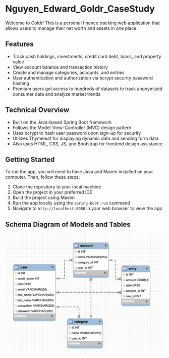 # Nguyen_Edward_Goldr_CaseStudy

Welcome to Goldr! This is a personal finance tracking web application that allows users to manage their net worth and assets in one place. 

## Features

- Track cash holdings, investments, credit card debt, loans, and property value
- View account balance and transaction history
- Create and manage categories, accounts, and entries
- User authentication and authorization via bcrypt security password hashing
- Premium users get access to hundreds of datasets to track anonymized consumer data and analyze market trends

## Technical Overview

- Built on the Java-based Spring Boot framework
- Follows the Model-View-Controller (MVC) design pattern
- Uses bcrypt to hash user password upon sign-up for security
- Utilizes Thymeleaf for displaying dynamic data and sending form data
- Also uses HTML, CSS, JS, and Bootstrap for frontend design assistance

## Getting Started

To run the app, you will need to have Java and Maven installed on your computer. Then, follow these steps:

1. Clone the repository to your local machine
2. Open the project in your preferred IDE
3. Build the project using Maven
4. Run the app locally using the `spring-boot:run` command
5. Navigate to `http://localhost:8080` in your web browser to view the app

## Schema Diagram of Models and Tables

![DB_Schema](https://github.com/edwardlocnguyen/Nguyen_Edward_Goldr_CaseStudy/blob/main/Schema_Diagram.png)
